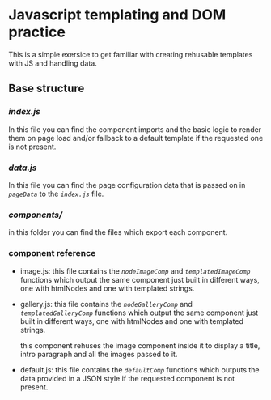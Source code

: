 # Javascript templating and DOM practice

This is a simple exersice to get familiar with creating rehusable templates with JS and handling data.

## Base structure

### _index.js_

  In this file you can find the component imports and the basic logic to render them on page load and/or fallback to a default template if the requested one is not present.

### _data.js_

  In this file you can find the page configuration data that is passed on in _`pageData`_ to the _`index.js`_ file.

### _components/_

  in this folder you can find the files which export each component.

### component reference

- image.js: this file contains the _`nodeImageComp`_ and _`templatedImageComp`_ functions which output the same component just built in different ways, one with htmlNodes and one with templated strings.

- gallery.js: this file contains the _`nodeGalleryComp`_ and _`templatedGalleryComp`_ functions which output the same component just built in different ways, one with htmlNodes and one with templated strings.

  this component rehuses the image component inside it to display a title, intro paragraph and all the images passed to it.

- default.js: this file contains the _`defaultComp`_ functions which outputs the data provided in a JSON style if the requested component is not present.
